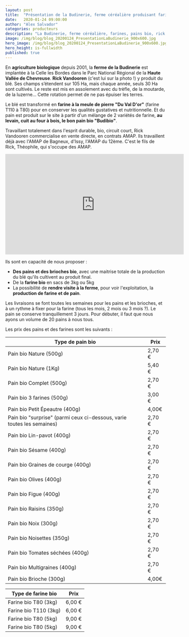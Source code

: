 ```yaml
---
layout: post
title:  "Présentation de la Budinerie, ferme céréalière produisant farines et pains bio"
date:   2020-01-24 09:00:00
author: "Alex Salvador"
categories: producteurs
description: "La Budinerie, ferme céréalière, farines, pains bio, rick Vandooren"
image: /img/blog/blog_20200124_PresentationLaBudinerie_900x600.jpg
hero_image: /img/blog/blog_20200124_PresentationLaBudinerie_900x600.jpg
hero_height: is-fullwidth
published: true
---
```


En **agriculture biologique** depuis 2001, la **ferme de la Budinerie** est implantée à la Celle les Bordes dans le Parc National Régional de la **Haute Vallée de Chevreuse**. **Rick Vandooren** (c'est lui sur la photo !) y produit du blé. Ses champs s’étendent sur 105 Ha, mais chaque année, seuls 30 Ha sont cultivés. Le reste est mis en assolement avec du trèfle, de la moutarde, de la luzerne... Cette rotation permet de ne pas épuiser les terres.  

Le blé est transformé en **farine à la meule de pierre "Du Val D'or"** (farine T110 à T80) pour en conserver les qualités gustatives et nutritionnelle. Et du pain est produit sur le site à partir d'un mélange de 2 variétés de farine, **au levain, cuit au four à bois, le bon pain bio "Budibio"**.

Travaillant totalement dans l'esprit durable, bio, circuit court, Rick Vandooren commercialise en vente directe, en contrats AMAP. Ils travaillent déjà avec l'AMAP de Bagneux, d'Issy, l'AMAP du 12ème. C'est le fils de Rick, Théophile, qui s'occupe des AMAP.

<iframe width="560" height="315" src="https://www.youtube.com/embed/rGwLIPMFBr4" frameborder="0" allow="accelerometer; autoplay; encrypted-media; gyroscope; picture-in-picture" allowfullscreen></iframe>

Ils sont en capacité de nous proposer : 
- **Des pains et des brioches bio**, avec une maitrise totale de la production du blé qu'ils cultivent au produit final.
- De la **farine bio** en sacs de 3kg ou 5kg
- La possibilité de **rendre visite à la ferme**, pour voir l'exploitation, la **production de farine et de pain**.

Les livraisons se font toutes les semaines pour les pains et les brioches, et à un rythme à fixer pour la farine (tous les mois, 2 mois ou 3 mois ?). Le pain se conserve tranquillement 3 jours. Pour débuter, il faut que nous ayons un volume de 20 pains à nous tous.

Les prix des pains et des farines sont les suivants : 

|Type de pain bio| Prix|
| --- | --- |
|Pain bio Nature (500g) | 2,70 €|
|Pain bio Nature (1Kg) | 5,40 €|
|Pain bio Complet (500g) | 2,70 €|
|Pain bio 3 farines (500g) | 3,00 €|
|Pain bio Petit Épeautre (400g) | 4,00€|
|Pain bio "surprise" (parmi ceux ci-dessous, varie toutes les semaines) | 2,70 €|
|Pain bio Lin-pavot (400g) | 2,70 €|
|Pain bio Sésame (400g) | 2,70 €|
|Pain bio Graines de courge (400g) | 2,70 €|
|Pain bio Olives (400g) | 2,70 €|
|Pain bio Figue (400g) | 2,70 €|
|Pain bio Raisins (350g) | 2,70 €|
|Pain bio Noix (300g) | 2,70 €|
|Pain bio Noisettes (350g) | 2,70 €|
|Pain bio Tomates séchées (400g) | 2,70 €|
|Pain bio Multigraines (400g) | 2,70 €|
|Pain bio Brioche (300g) | 4,00€|

|Type de farine bio| Prix|
| --- | --- |
|Farine bio T80 (3kg)| 6,00 €|
|Farine bio T110 (3kg)| 6,00 €|
|Farine bio T80 (5kg)| 9,00 €|
|Farine bio T80 (5kg)| 9,00 €|

